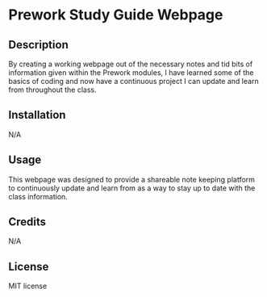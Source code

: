 #  Prework Study Guide Webpage

## Description
By creating a working webpage out of the necessary notes and tid bits of information given within the Prework modules, I have learned some of the basics of coding and now have a continuous project I can update and learn from throughout the class.


## Installation

N/A

## Usage

This webpage was designed to provide a shareable note keeping platform to continuously update and learn from as a way to stay up to date with the class information.

## Credits

N/A

## License

MIT license
